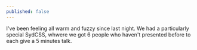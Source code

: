 ```yaml
---
published: false
---
```


I've been feeling all warm and fuzzy since last night. We had a particularly special SydCSS, whwere we got 6 people who haven't presented before to each give a 5 minutes talk.